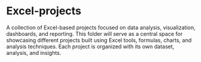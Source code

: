 # Excel-projects
A collection of Excel-based projects focused on data analysis, visualization, dashboards, and reporting. This folder will serve as a central space for showcasing different projects built using Excel tools, formulas, charts, and analysis techniques. Each project is organized with its own dataset, analysis, and insights.
